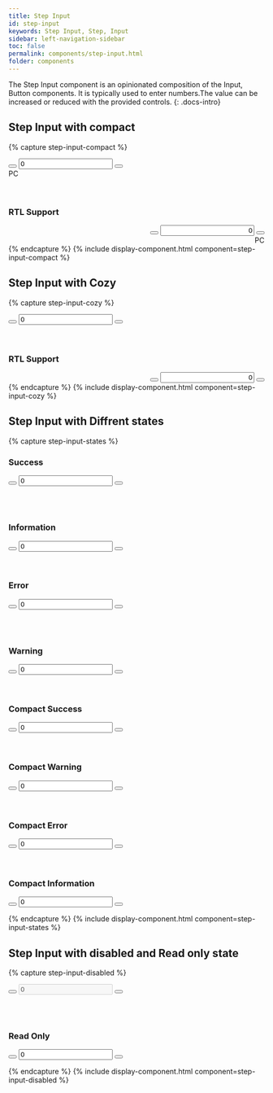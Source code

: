 ```yaml
---
title: Step Input
id: step-input
keywords: Step Input, Step, Input
sidebar: left-navigation-sidebar
toc: false
permalink: components/step-input.html
folder: components
---
```


The Step Input component is an opinionated composition of the Input, Button components.
It is typically used to enter numbers.The value can be increased or reduced with the provided controls.
{: .docs-intro}

## Step Input with compact

{% capture step-input-compact %}
<div class="fd-form-item fd-form-item--horizontal">
    <div class="fd-step-input fd-step-input--compact">
            <button aria-label="Step down" class="
                fd-button
                fd-button--compact
                fd-button--transparent
                fd-step-input__button
                sap-icon--less"
                onclick="stepInputValue('step-1', 'down');"
                type="button">
            </button>
        <input class="
                fd-input 
                fd-input--compact 
                fd-input--no-number-spinner 
                fd-step-input__input
        " id="step-1" type="number" value="0">
            <button aria-label="Step up" class="
                fd-button 
                fd-button--compact
                fd-button--transparent
                fd-step-input__button
                sap-icon--add"
                onclick="stepInputValue('step-1', 'up');" 
                type="button">
            </button>
    </div>
    <span class="fd-form-label fd-form-label--unit-description">PC</span>
</div>
<br><br>
<h3>RTL Support</h3>
<div class="fd-form-item fd-form-item--horizontal" dir="rtl">
    <div class="fd-step-input fd-step-input--compact">
            <button aria-label="Step down" class="
                fd-button
                fd-button--compact
                fd-button--transparent
                fd-step-input__button
                sap-icon--less"
                onclick="stepInputValue('step-2', 'down');"
                type="button">
            </button>
        <input class="
                fd-input 
                fd-input--compact 
                fd-input--no-number-spinner 
                fd-step-input__input
        " id="step-2" type="number" value="0">
            <button aria-label="Step up" class="
                fd-button 
                fd-button--compact
                fd-button--transparent
                fd-step-input__button
                sap-icon--add"
                onclick="stepInputValue('step-2', 'up');" 
                type="button">
            </button>
    </div>
    <span class="fd-form-label fd-form-label--unit-description">PC</span>
</div>
{% endcapture %}
{% include display-component.html component=step-input-compact %}

## Step Input with Cozy

{% capture step-input-cozy %}
<div class="fd-step-input">
        <button aria-label="Step down" class="
            fd-button
            fd-button--transparent
            fd-step-input__button
            sap-icon--less"
            onclick="stepInputValue('step-3', 'down');"
            type="button">
        </button>
    <input class="
            fd-input 
            fd-input--no-number-spinner 
            fd-step-input__input
    " id="step-3" type="number" value="0">
        <button aria-label="Step up" class="
            fd-button 
            fd-button--transparent
            fd-step-input__button
            sap-icon--add"
            onclick="stepInputValue('step-3', 'up');" 
            type="button">
        </button>
</div>
<br><br>
<h3>RTL Support</h3>
<div dir="rtl">
    <div class="fd-step-input">
            <button aria-label="Step down" class="
                fd-button
                fd-button--transparent
                fd-step-input__button
                sap-icon--less"
                onclick="stepInputValue('step-4', 'down');"
                type="button">
            </button>
        <input class="
                fd-input 
                fd-input--no-number-spinner 
                fd-step-input__input
        " id="step-4" type="number" value="0">
            <button aria-label="Step up" class="
                fd-button 
                fd-button--transparent
                fd-step-input__button
                sap-icon--add"
                onclick="stepInputValue('step-4', 'up');" 
                type="button">
            </button>
    </div>
    
</div>
{% endcapture %}
{% include display-component.html component=step-input-cozy %}

## Step Input with Diffrent states

{% capture step-input-states %}

<h3>Success</h3>

<div class="fd-step-input is-success">
        <button aria-label="Step down" class="
            fd-button
            fd-button--transparent
            fd-step-input__button
            sap-icon--less"
            onclick="stepInputValue('step-5', 'down');"
            type="button">
        </button>
    <input class="
            fd-input 
            fd-input--no-number-spinner 
            fd-step-input__input
    " id="step-5" type="number" value="0">
        <button aria-label="Step up" class="
            fd-button 
            fd-button--transparent
            fd-step-input__button
            sap-icon--add"
            onclick="stepInputValue('step-5', 'up');" 
            type="button">
        </button>
</div>

<br><br>
<h3>Information</h3>
<div class="fd-step-input is-information">
        <button aria-label="Step down" class="
            fd-button
            fd-button--transparent
            fd-step-input__button
            sap-icon--less"
            onclick="stepInputValue('step-6', 'down');"
            type="button">
        </button>
    <input class="
            fd-input 
            fd-input--no-number-spinner 
            fd-step-input__input
    " id="step-6" type="number" value="0">
        <button aria-label="Step up" class="
            fd-button 
            fd-button--transparent
            fd-step-input__button
            sap-icon--add"
            onclick="stepInputValue('step-6', 'up');" 
            type="button">
        </button>
</div>
<br><br>
<h3>Error</h3>
<div class="fd-step-input is-error">
        <button aria-label="Step down" class="
            fd-button
            fd-button--transparent
            fd-step-input__button
            sap-icon--less"
            onclick="stepInputValue('step-7', 'down');"
            type="button">
        </button>
    <input class="
            fd-input 
            fd-input--no-number-spinner 
            fd-step-input__input
    " id="step-7" type="number" value="0">
        <button aria-label="Step up" class="
            fd-button 
            fd-button--transparent
            fd-step-input__button
            sap-icon--add"
            onclick="stepInputValue('step-7', 'up');" 
            type="button">
        </button>
</div>

<br><br>

<h3>Warning</h3>
<div class="fd-step-input is-warning">
    <button aria-label="Step down" class="
        fd-button
        fd-button--transparent
        fd-step-input__button
        sap-icon--less"
        onclick="stepInputValue('step-8', 'down');"
        type="button">
    </button>
    <input class="
        fd-input 
        fd-input--no-number-spinner 
        fd-step-input__input
    " id="step-8" type="number" value="0">
    <button aria-label="Step up" class="
        fd-button 
        fd-button--transparent
        fd-step-input__button
        sap-icon--add"
        onclick="stepInputValue('step-8', 'up');" 
        type="button">
    </button>
</div>


<br>
<br>

<h3>Compact Success</h3>
<div class="fd-step-input is-success fd-step-input--compact">
        <button aria-label="Step down" class="
            fd-button
            fd-button--compact
            fd-button--transparent
            fd-step-input__button
            sap-icon--less"
            onclick="stepInputValue('step-9', 'down');"
            type="button">
        </button>
    <input class="
            fd-input 
            fd-input--compact 
            fd-input--no-number-spinner 
            fd-step-input__input
    " id="step-9" type="number" value="0">
        <button aria-label="Step up" class="
            fd-button 
            fd-button--compact
            fd-button--transparent
            fd-step-input__button
            sap-icon--add"
            onclick="stepInputValue('step-9', 'up');" 
            type="button">
        </button>
</div>


<br>
<br>

<h3>Compact Warning</h3>
<div class="fd-step-input is-warning fd-step-input--compact">
        <button aria-label="Step down" class="
            fd-button
            fd-button--compact
            fd-button--transparent
            fd-step-input__button
            sap-icon--less"
            onclick="stepInputValue('step-10', 'down');"
            type="button">
        </button>
    <input class="
            fd-input 
            fd-input--compact 
            fd-input--no-number-spinner 
            fd-step-input__input
    " id="step-10" type="number" value="0">
        <button aria-label="Step up" class="
            fd-button 
            fd-button--compact
            fd-button--transparent
            fd-step-input__button
            sap-icon--add"
            onclick="stepInputValue('step-10', 'up');" 
            type="button">
        </button>
</div>


<br>
<br>

<h3>Compact Error</h3>
<div class="fd-step-input is-error fd-step-input--compact">
        <button aria-label="Step down" class="
            fd-button
            fd-button--compact
            fd-button--transparent
            fd-step-input__button
            sap-icon--less"
            onclick="stepInputValue('step-11', 'down');"
            type="button">
        </button>
    <input class="
            fd-input 
            fd-input--compact 
            fd-input--no-number-spinner 
            fd-step-input__input
    " id="step-11" type="number" value="0">
        <button aria-label="Step up" class="
            fd-button 
            fd-button--compact
            fd-button--transparent
            fd-step-input__button
            sap-icon--add"
            onclick="stepInputValue('step-11', 'up');" 
            type="button">
        </button>
</div>


<br>
<br>

<h3>Compact Information</h3>
<div class="fd-step-input is-information fd-step-input--compact">
        <button aria-label="Step down" class="
            fd-button
            fd-button--compact
            fd-button--transparent
            fd-step-input__button
            sap-icon--less"
            onclick="stepInputValue('step-12', 'down');"
            type="button">
        </button>
    <input class="
            fd-input 
            fd-input--compact 
            fd-input--no-number-spinner 
            fd-step-input__input
    " id="step-12" type="number" value="0">
        <button aria-label="Step up" class="
            fd-button 
            fd-button--compact
            fd-button--transparent
            fd-step-input__button
            sap-icon--add"
            onclick="stepInputValue('step-12', 'up');" 
            type="button">
        </button>
</div>

{% endcapture %}
{% include display-component.html component=step-input-states %}

## Step Input with disabled and Read only state

{% capture step-input-disabled %}

<div class="fd-step-input is-disabled">
        <button aria-label="Step down" class="
            fd-button
            fd-button--transparent
            fd-step-input__button
            sap-icon--less"
            onclick="stepInputValue('step-13', 'down');"
            type="button">
        </button>
    <input class="
            fd-input 
            fd-input--no-number-spinner 
            fd-step-input__input
    " id="step-13" type="number" value="0" disabled>
        <button aria-label="Step up" class="
            fd-button 
            fd-button--transparent
            fd-step-input__button
            sap-icon--add"
            onclick="stepInputValue('step-13', 'up');" 
            type="button">
        </button>
</div>


<br><br>

<h3>Read Only</h3>

<div class="fd-step-input is-readonly">
        <button aria-label="Step down" class="
            fd-button
            fd-button--transparent
            fd-step-input__button
            sap-icon--less"
            onclick="stepInputValue('step-14', 'down');"
            type="button">
        </button>
    <input class="
            fd-input 
            fd-input--no-number-spinner 
            fd-step-input__input
    " id="step-14" type="number" readonly value="0">
        <button aria-label="Step up" class="
            fd-button 
            fd-button--transparent
            fd-step-input__button
            sap-icon--add"
            onclick="stepInputValue('step-14', 'up');" 
            type="button">
        </button>
</div>


{% endcapture %}
{% include display-component.html component=step-input-disabled %}
